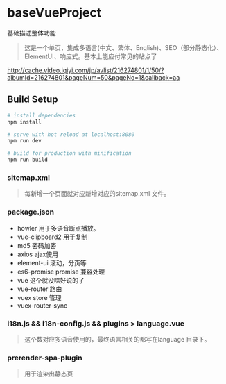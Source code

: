 # baseVueProject  

基础描述整体功能

> 这是一个单页，集成多语言(中文、繁体、English)、SEO（部分静态化）、ElementUI、响应式。基本上能应付常见的站点了

http://cache.video.iqiyi.com/jp/avlist/216274801/1/50/?albumId=216274801&pageNum=50&pageNo=1&callback=aa

## Build Setup
``` bash
# install dependencies
npm install

# serve with hot reload at localhost:8080
npm run dev

# build for production with minification
npm run build

```
### sitemap.xml
> 每新增一个页面就对应新增对应的sitemap.xml 文件。
### package.json
- howler 用于多语音断点播放。
- vue-clipboard2  用于复制
- md5  密码加密
- axios  ajax使用
- element-ui  滚动，分页等
- es6-promise  promise 兼容处理
- vue 这个就没啥好说的了
- vue-router  路由
- vuex  store 管理
- vuex-router-sync

### i18n.js && i18n-config.js && plugins > language.vue 
> 这个数对应多语音使用的，最终语言相关的都写在language 目录下。

### prerender-spa-plugin
> 用于渲染出静态页
